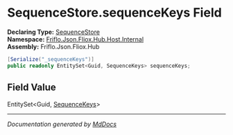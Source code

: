 ﻿<!--  
  <auto-generated>   
    The contents of this file were generated by a tool.  
    Changes to this file may be list if the file is regenerated  
  </auto-generated>   
-->

# SequenceStore.sequenceKeys Field

**Declaring Type:** [SequenceStore](../index.md)  
**Namespace:** [Friflo.Json.Fliox.Hub.Host.Internal](../../index.md)  
**Assembly:** Friflo.Json.Fliox.Hub

```csharp
[Serialize("_sequenceKeys")]
public readonly EntitySet<Guid, SequenceKeys> sequenceKeys;
```

## Field Value

EntitySet\<Guid, [SequenceKeys](../../SequenceKeys/index.md)\>

___

*Documentation generated by [MdDocs](https://github.com/ap0llo/mddocs)*
